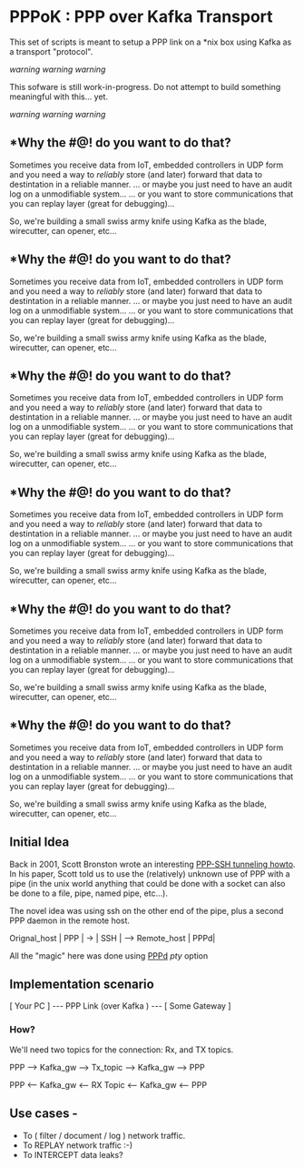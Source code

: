 # PPPoK : PPP over Kafka Transport

This set of scripts is meant to setup a PPP link on a *nix box using Kafka as a transport "protocol".

*warning* 
*warning* 
*warning* 

This sofware is still work-in-progress.
Do not attempt to build something meaningful with this... yet.

*warning* 
*warning* 
*warning* 

## *Why the #@! do you want to do that?

Sometimes you receive data from IoT, embedded controllers in UDP form and you need a way to *reliably* store (and later) forward that data to destintation in a reliable manner.
... or maybe you just need to have an audit log on a unmodifiable system...
... or you want to store communications that you can replay layer (great for debugging)...

So, we're building a small swiss army knife using Kafka as the blade, wirecutter, can opener, etc...
## *Why the #@! do you want to do that?

Sometimes you receive data from IoT, embedded controllers in UDP form and you need a way to *reliably* store (and later) forward that data to destintation in a reliable manner.
... or maybe you just need to have an audit log on a unmodifiable system...
... or you want to store communications that you can replay layer (great for debugging)...

So, we're building a small swiss army knife using Kafka as the blade, wirecutter, can opener, etc...
## *Why the #@! do you want to do that?

Sometimes you receive data from IoT, embedded controllers in UDP form and you need a way to *reliably* store (and later) forward that data to destintation in a reliable manner.
... or maybe you just need to have an audit log on a unmodifiable system...
... or you want to store communications that you can replay layer (great for debugging)...

So, we're building a small swiss army knife using Kafka as the blade, wirecutter, can opener, etc...
## *Why the #@! do you want to do that?

Sometimes you receive data from IoT, embedded controllers in UDP form and you need a way to *reliably* store (and later) forward that data to destintation in a reliable manner.
... or maybe you just need to have an audit log on a unmodifiable system...
... or you want to store communications that you can replay layer (great for debugging)...

So, we're building a small swiss army knife using Kafka as the blade, wirecutter, can opener, etc...
## *Why the #@! do you want to do that?

Sometimes you receive data from IoT, embedded controllers in UDP form and you need a way to *reliably* store (and later) forward that data to destintation in a reliable manner.
... or maybe you just need to have an audit log on a unmodifiable system...
... or you want to store communications that you can replay layer (great for debugging)...

So, we're building a small swiss army knife using Kafka as the blade, wirecutter, can opener, etc...
## *Why the #@! do you want to do that?

Sometimes you receive data from IoT, embedded controllers in UDP form and you need a way to *reliably* store (and later) forward that data to destintation in a reliable manner.
... or maybe you just need to have an audit log on a unmodifiable system...
... or you want to store communications that you can replay layer (great for debugging)...

So, we're building a small swiss army knife using Kafka as the blade, wirecutter, can opener, etc...

## Initial Idea

Back in 2001, Scott Bronston wrote an interesting [PPP-SSH tunneling howto](http://www.tldp.org/HOWTO/ppp-ssh/).
In his paper, Scott told us to use the (relatively) unknown use of PPP with a pipe (in the unix world anything that could be done with a socket can also be done to a file, pipe, named pipe, etc...).

The novel idea was using ssh on the other end of the pipe, plus a second PPP daemon in the remote host.

Orignal_host | PPP | -> | SSH | --> Remote_host | PPPd|

All the "magic" here was done using [PPPd](https://linux.die.net/man/8/pppd) *pty* option

## Implementation scenario

[ Your PC ] --- PPP Link (over Kafka ) --- [ Some Gateway ]

### How?

We'll need two topics for the connection: Rx, and TX topics.

PPP --> Kafka_gw --> Tx_topic --> Kafka_gw --> PPP

PPP <-- Kafka_gw <-- RX Topic <-- Kafka_gw <-- PPP

## Use cases - 

- To ( filter / document / log ) network traffic.
- To REPLAY network traffic :-)
- To INTERCEPT data leaks?

